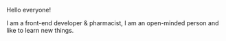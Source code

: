 Hello everyone!

I am a front-end developer & pharmacist, I am an open-minded person and like to learn new things.
